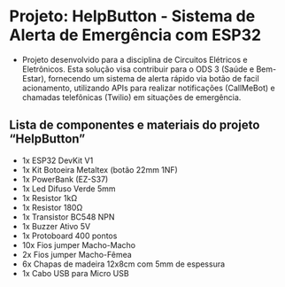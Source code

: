 # Projeto: HelpButton - Sistema de Alerta de Emergência com ESP32

- Projeto desenvolvido para a disciplina de Circuitos Elétricos e Eletrônicos. Esta solução visa contribuir para o ODS 3 (Saúde e Bem-Estar), fornecendo um sistema de alerta rápido via botão de facil acionamento, utilizando APIs para realizar notificações (CallMeBot) e chamadas telefônicas (Twilio) em situações de emergência. 

## Lista de componentes e materiais do projeto “HelpButton”
* 1x ESP32 DevKit V1
* 1x Kit Botoeira Metaltex (botão 22mm 1NF)
* 1x PowerBank (EZ-S37)
* 1x Led Difuso Verde 5mm
* 1x Resistor 1kΩ
* 1x Resistor 180Ω
* 1x Transistor BC548 NPN
* 1x Buzzer Ativo 5V
* 1x Protoboard 400 pontos
* 10x Fios jumper Macho-Macho
* 2x Fios jumper Macho-Fêmea
* 6x Chapas de madeira 12x8cm com 5mm de espessura
* 1x Cabo USB para Micro USB

